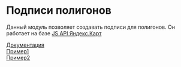 Подписи полигонов
===================

Данный модуль позволяет создавать подписи для полигонов.
Он работает на базе [JS API Яндекс.Карт](https://tech.yandex.ru/maps/doc/jsapi/2.1/quick-start/tasks/quick-start-docpage/)

[Документация](/docs/README.md)  
[Пример1](https://dondiego4697.github.io/polylabel/docs/example-text/)  
[Пример2](https://dondiego4697.github.io/polylabel/docs/example-img/)  